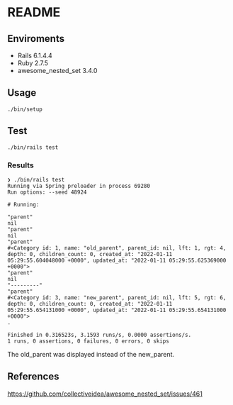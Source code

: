 # README

## Enviroments

- Rails 6.1.4.4
- Ruby 2.7.5
- awesome_nested_set 3.4.0

## Usage

```
./bin/setup
```

## Test

```
./bin/rails test
```

### Results

```
❯ ./bin/rails test
Running via Spring preloader in process 69280
Run options: --seed 48924

# Running:

"parent"
nil
"parent"
nil
"parent"
#<Category id: 1, name: "old_parent", parent_id: nil, lft: 1, rgt: 4, depth: 0, children_count: 0, created_at: "2022-01-11 05:29:55.604048000 +0000", updated_at: "2022-01-11 05:29:55.625369000 +0000">
"parent"
nil
"---------"
"parent"
#<Category id: 3, name: "new_parent", parent_id: nil, lft: 5, rgt: 6, depth: 0, children_count: 0, created_at: "2022-01-11 05:29:55.654131000 +0000", updated_at: "2022-01-11 05:29:55.654131000 +0000">
.

Finished in 0.316523s, 3.1593 runs/s, 0.0000 assertions/s.
1 runs, 0 assertions, 0 failures, 0 errors, 0 skips

```

The old_parent was displayed instead of the new_parent.

## References

https://github.com/collectiveidea/awesome_nested_set/issues/461
